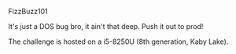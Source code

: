 FizzBuzz101

It's just a DOS bug bro, it ain't that deep. Push it out to prod!

The challenge is hosted on a i5-8250U (8th generation, Kaby Lake).
